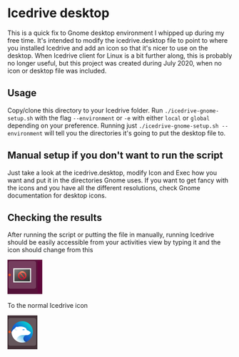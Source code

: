 # Icedrive desktop

This is a quick fix to Gnome desktop environment I whipped up during my free time. It's intended to modify the icedrive.desktop file to point to where you installed Icedrive and add an icon so that it's nicer to use on the desktop. When Icedrive client for Linux is a bit further along, this is probably no longer useful, but this project was created during July 2020, when no icon or desktop file was included.

## Usage

Copy/clone this directory to your Icedrive folder. Run ```./icedrive-gnome-setup.sh``` with the flag ```--environment``` or ```-e``` with either ```local``` or ```global``` depending on your preference. Running just ```./icedrive-gnome-setup.sh --environment``` will tell you the directories it's going to put the desktop file to.

## Manual setup if you don't want to run the script

Just take a look at the icedrive.desktop, modify Icon and Exec how you want and put it in the directories Gnome uses. If you want to get fancy with the icons and you have all the different resolutions, check Gnome documentation for desktop icons.

## Checking the results

After running the script or putting the file in manually, running Icedrive should be easily accessible from your activities view by typing it and the icon should change from this

![No-icon](No-icon.png)

To the normal Icedrive icon

![Icedrive-icon-fixed](Icedrive-icon-fixed.png)